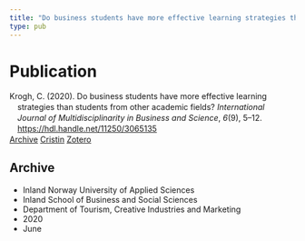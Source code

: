 ```yaml
---
title: "Do business students have more effective learning strategies than students from other academic fields?"
type: pub
---
```

<h1>Publication</h1>
<article id="csl-bib-container-PFE9AZXJ" class="csl-bib-container">
  <div class="csl-bib-body" style="line-height: 1.35; padding-left: 1em; text-indent:-1em;">
  <div class="csl-entry">Krogh, C. (2020). Do business students have more effective learning strategies than students from other academic fields? <i>International&#xA0; Journal of Multidisciplinarity in Business and Science</i>, <i>6</i>(9), 5&#x2013;12. <a href="https://hdl.handle.net/11250/3065135">https://hdl.handle.net/11250/3065135</a></div>
</div>
  <div class="csl-bib-buttons">
    <a href="#taxonomy-article-PFE9AZXJ" class="csl-bib-button">Archive</a>
    <a href="https://app.cristin.no/results/show.jsf?id=1814660" alt="Cristin URL" class="csl-bib-button">Cristin</a>
    <a href="http://zotero.org/groups/5022929/items/PFE9AZXJ" alt="Zotero URL" class="csl-bib-button">Zotero</a>
  </div>
  <div id="csl-bib-meta-container-PFE9AZXJ"></div>
</article>
<div id="csl-bib-meta-PFE9AZXJ" class="csl-bib-meta">
  <article id="taxonomy-article-PFE9AZXJ" class="taxonomy-article">
    <h1>Archive</h1>
    <ul>
      <li>Inland Norway University of Applied Sciences</li>
      <li>Inland School of Business and Social Sciences</li>
      <li>Department of Tourism, Creative Industries and Marketing</li>
      <li>2020</li>
      <li>June</li>
    </ul>
  </article>
</div>
